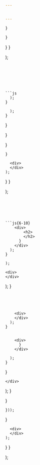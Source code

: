 ```yaml
---


---
```





``` js
}

}
```




  }
}

); 

``` 






```js
  );
}

  );
}
```





  }



  }



  }



    }

      <div>
      </div>
    );

  }
}

); 

``` 





```js{6-10}
    <div>
        <h2>
        </h2>
      }
    </div>
  );
}

);
```






    <div>
    </div>

  ); 
}

``` 




    <div>
    </div>
  );
}
```


```js{5, 7, 9}

    <div>
      }
    </div>

  ); 
}

``` 





  }

    </div>
  );
}

  }

    }));
  }

      <div>
      </div>
    );
  }
}

);
```


